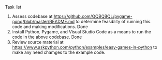 Task list
1. Assess codebase at https://github.com/QQBQBQL/pygame-pong/blob/master/README.md to determine feasiblity of running this code and making modifications. Done
2. Install Python, Pygame, and Visual Studio Code as a means to run the code in the above codebase. Done
3. Review source material at https://www.askpython.com/python/examples/easy-games-in-python to make any need chamges to the example code. 
